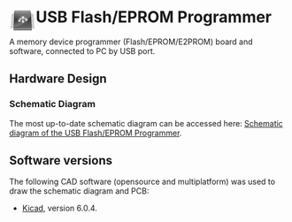 # <img align="left" src="/images/icon.png" alt="usbflashprog" title="usbflashprog">USB Flash/EPROM Programmer

A memory device programmer (Flash/EPROM/E2PROM) board and software, connected to PC by USB port.

## Hardware Design

### Schematic Diagram

The most up-to-date schematic diagram can be accessed here: [Schematic diagram of the USB Flash/EPROM Programmer](https://github.com/robsonsmartins/usbflashprog/blob/main/hardware/usbflashprog_sch.pdf).

## Software versions

The following CAD software (opensource and multiplatform) was used to draw the schematic diagram and PCB:

- [Kicad](https://www.kicad.org), version 6.0.4.
